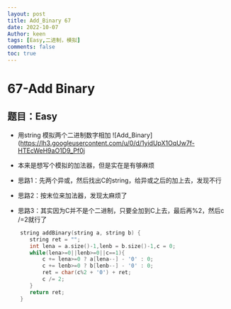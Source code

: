 ```yaml
---
layout: post
title: Add_Binary 67
date: 2022-10-07
Author: keen
tags: [Easy,二进制，模拟]
comments: false
toc: true
---
```

# 67-Add Binary
## 题目：Easy
- 用string 模拟两个二进制数字相加
![Add_Binary](https://lh3.googleusercontent.com/u/0/d/1yidUpX1OqUw7f-HTEcWeH9aO1D9_Pf0j

- 本来是想写个模拟的加法器，但是实在是有够麻烦
- 思路1：先两个异或，然后找出C的string，给异或之后的加上去，发现不行
- 思路2：按末位来加法器，发现太麻烦了
- 思路3：其实因为C并不是个二进制，只要全加到C上去，最后再%2，然后c /=2就行了

```cpp
    string addBinary(string a, string b) {
       string ret = "";
       int lena = a.size()-1,lenb = b.size()-1,c = 0;
       while(lena>=0||lenb>=0||c==1){
           c += lena>=0 ? a[lena--] - '0' : 0;
           c += lenb>=0 ? b[lenb--] - '0' : 0;
           ret = char(c%2 + '0') + ret;
           c /= 2;
       } 
       return ret;
    }
```
